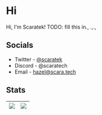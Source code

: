 # Hi
Hi, I'm Scaratek!
TODO: fill this in., .,.,

## Socials
- Twitter - [@scaratek](https://x.com/scaratek)
- Discord - @scaratech
- Email - hazel@scara.tech

## Stats
![](https://github-readme-stats.vercel.app/api?username=scaratech&theme=dracula&show_icons=true&hide_border=true&count_private=true) | ![](https://github-readme-stats.vercel.app/api/top-langs/?username=scaratech&theme=dracula&show_icons=true&hide_border=true&layout=compact) |
| --- | --- |
